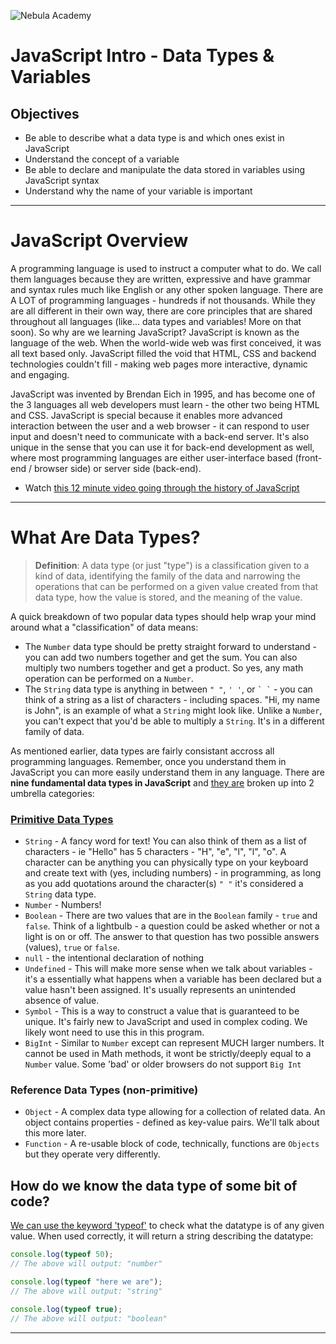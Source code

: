 ![Nebula Academy](https://nebulaacademy.com/static/media/NebulaAcademyLogoNextToTitle.7d951a1b.png)



# JavaScript Intro - Data Types & Variables

## Objectives
* Be able to describe what a data type is and which ones exist in JavaScript
* Understand the concept of a variable
* Be able to declare and manipulate the data stored in variables using JavaScript syntax
* Understand why the name of your variable is important

---

# JavaScript Overview
A programming language is used to instruct a computer what to do. We call them languages because they are written, expressive and have grammar and syntax rules much like English or any other spoken language. There are A LOT of programming languages - hundreds if not thousands. While they are all different in their own way, there are core principles that are shared throughout all languages (like... data types and variables! More on that soon). So why are we learning JavaScript? JavaScript is known as the language of the web. When the world-wide web was first conceived, it was all text based only. JavaScript filled the void that HTML, CSS and backend technologies couldn't fill - making web pages more interactive, dynamic and engaging.

JavaScript was invented by Brendan Eich in 1995, and has become one of the 3 languages all web developers must learn - the other two being HTML and CSS. JavaScript is special because it enables more advanced interaction between the user and a web browser - it can respond to user input and doesn't need to communicate with a back-end server. It's also unique in the sense that you can use it for back-end development as well, where most programming languages are either user-interface based (front-end / browser side) or server side (back-end).
 - Watch [this 12 minute video going through the history of JavaScript](https://www.youtube.com/watch?v=Sh6lK57Cuk4&ab_channel=Fireship) 

---

# What Are Data Types?
> **Definition**: A data type (or just "type") is a classification given to a kind of data, identifying the family of the data and narrowing the operations that can be performed on a given value created from that data type, how the value is stored, and the meaning of the value.

A quick breakdown of two popular data types should help wrap your mind around what a "classification" of data means:
  - The `Number` data type should be pretty straight forward to understand - you can add two numbers together and get the sum. You can also multiply two numbers together and get a product. So yes, any math operation can be performed on a `Number`.
  - The `String` data type is anything in between `" "`, `' '`, or ``` ` ` ```  - you can think of a string as a list of characters - including spaces. "Hi, my name is John", is an example of what a `String` might look like. Unlike a `Number`, you can't expect that you'd be able to multiply a `String`. It's in a different family of data.

As mentioned earlier, data types are fairly consistant accross all programming languages. Remember, once you understand them in JavaScript you can more easily understand them in any language. There are **nine fundamental data types in JavaScript** and [they are](https://developer.mozilla.org/en-US/docs/Web/JavaScript/Data_structures) broken up into 2 umbrella categories:
  
### [Primitive Data Types](https://levelup.gitconnected.com/summary-of-data-types-in-javascript-a04d02715a9a#:~:text=There%20are%207%20primitive%20data,null%2C%20undefined%2C%20and%20symbol.)
  - `String` - A fancy word for text! You can also think of them as a list of characters - ie "Hello" has 5 characters - "H", "e", "l", "l", "o". A character can be anything you can physically type on your keyboard and create text with (yes, including numbers) - in programming, as long as you add quotations around the character(s) `" "` it's considered a `String` data type.
  - `Number` - Numbers!
  - `Boolean` - There are two values that are in the `Boolean` family - `true` and `false`. Think of a lightbulb - a question could be asked whether or not a light is on or off. The answer to that question has two possible answers (values), `true` or `false`.
  - `null` - the intentional declaration of nothing 
  - `Undefined` - This will make more sense when we talk about variables - it's a essentially what happens when a variable has been declared but a value hasn't been assigned. It's usually represents an unintended absence of value.
  - `Symbol` - This is a way to construct a value that is guaranteed to be unique. It's fairly new to JavaScript and used in complex coding. We likely wont need to use this in this program.
  - `BigInt` - Similar to `Number` except can represent MUCH larger numbers. It cannot be used in Math methods, it wont be strictly/deeply equal to a `Number` value. Some 'bad' or older browsers do not support `Big Int`

### Reference Data Types (non-primitive)
  - `Object` - A complex data type allowing for a collection of related data. An object contains properties - defined as key-value pairs. We'll talk about this more later.
  - `Function` - A re-usable block of code, technically, functions are `Objects` but they operate very differently.

## How do we know the data type of some bit of code?

[We can use the keyword 'typeof'](https://developer.mozilla.org/en-US/docs/Web/JavaScript/Reference/Operators/typeof) to check what the datatype is of any given value. When used correctly, it will return a string describing the datatype:

```js
console.log(typeof 50);
// The above will output: "number"

console.log(typeof "here we are");
// The above will output: "string"

console.log(typeof true);
// The above will output: "boolean"
```

---